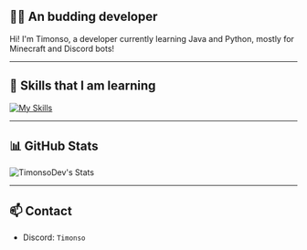 ## 👨‍💻 An budding developer

Hi! I'm Timonso, a developer currently learning Java and Python, mostly for Minecraft and Discord bots!

---

## 🚀 Skills that I am learning
[![My Skills](https://skillicons.dev/icons?i=idea,github,java,kotlin,python,gradle&perline=6)](https://skillicons.dev)

---

## 📊 GitHub Stats
![TimonsoDev's Stats](https://github-readme-stats.vercel.app/api?username=TimonsoDev&theme=dark&show_icons=true&hide_border=false&count_private=true)

---

## 📫 Contact
- Discord: ```Timonso```

